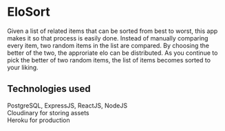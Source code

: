 # EloSort

Given a list of related items that can be sorted from best to worst, this app makes it so that process is easily done. Instead of manually comparing every item, two random items in the list are compared. By choosing the better of the two, the approriate elo can be distributed. As you continue to pick the better of two random items, the list of items becomes sorted to your liking.

## Technologies used

PostgreSQL, ExpressJS, ReactJS, NodeJS  
Cloudinary for storing assets  
Heroku for production
